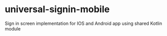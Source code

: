 # universal-signin-mobile
Sign in screen implementation for IOS and Android app using shared Kotlin module
